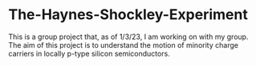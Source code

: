 # The-Haynes-Shockley-Experiment

This is a group project that, as of 1/3/23, I am working on with my group. The aim of this project is to understand the motion of minority charge carriers in locally p-type silicon semiconductors.

